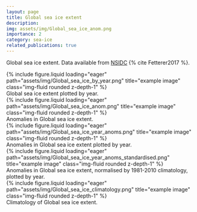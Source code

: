 ```yaml
---
layout: page
title: Global sea ice extent
description:
img: assets/img/Global_sea_ice_anom.png
importance: 2
category: sea-ice
related_publications: true
---
```


Global sea ice extent. Data available from [NSIDC](https://nsidc.org/data/g02135/versions/3) {% cite Fetterer2017 %}.

<div class="row">
    <div class="col-sm mt-3 mt-md-0">
        {% include figure.liquid loading="eager" path="assets/img/Global_sea_ice_by_year.png" title="example image" class="img-fluid rounded z-depth-1" %}
    </div>
</div>
<div class="caption">
    Global sea ice extent plotted by year.
</div>

<div class="row">
    <div class="col-sm mt-3 mt-md-0">
        {% include figure.liquid loading="eager" path="assets/img/Global_sea_ice_anom.png" title="example image" class="img-fluid rounded z-depth-1" %}
    </div>
</div>
<div class="caption">
    Anomalies in Global sea ice extent.
</div>

<div class="row">
    <div class="col-sm mt-3 mt-md-0">
        {% include figure.liquid loading="eager" path="assets/img/Global_sea_ice_year_anoms.png" title="example image" class="img-fluid rounded z-depth-1" %}
    </div>
</div>
<div class="caption">
    Anomalies in Global sea ice extent plotted by year.
</div>

<div class="row">
    <div class="col-sm mt-3 mt-md-0">
        {% include figure.liquid loading="eager" path="assets/img/Global_sea_ice_year_anoms_standardised.png" title="example image" class="img-fluid rounded z-depth-1" %}
    </div>
</div>
<div class="caption">
    Anomalies in Global sea ice extent, normalised by 1981-2010 climatology, plotted by year.
</div>

<div class="row">
    <div class="col-sm mt-3 mt-md-0">
        {% include figure.liquid loading="eager" path="assets/img/Global_sea_ice_climatology.png" title="example image" class="img-fluid rounded z-depth-1" %}
    </div>
</div>
<div class="caption">
    Climatology of Global sea ice extent.
</div>

